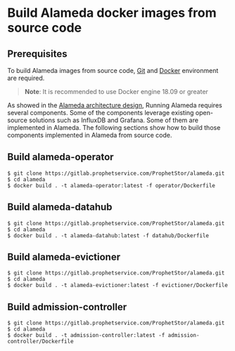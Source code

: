 # Build Alameda docker images from source code

## Prerequisites
To build Alameda images from source code, [Git](https://git-scm.com/book/en/v2/Getting-Started-Installing-Git) and [Docker](https://docs.docker.com/install/#supported-platforms) environment are required.
> **Note**: It is recommended to use Docker engine 18.09 or greater

As showed in the [Alameda architecture design](https://gitlab.prophetservice.com/ProphetStor/alameda/blob/master/design/architecture.md), Running Alameda requires several components. Some of the components leverage existing open-source solutions such as InfluxDB and Grafana. Some of them are implemented in Alameda. The following sections show how to build those components implemented in Alameda from source code.

## Build alameda-operator
```
$ git clone https://gitlab.prophetservice.com/ProphetStor/alameda.git
$ cd alameda
$ docker build . -t alameda-operator:latest -f operator/Dockerfile
```

## Build alameda-datahub
```
$ git clone https://gitlab.prophetservice.com/ProphetStor/alameda.git
$ cd alameda
$ docker build . -t alameda-datahub:latest -f datahub/Dockerfile
```

## Build alameda-evictioner
```
$ git clone https://gitlab.prophetservice.com/ProphetStor/alameda.git
$ cd alameda
$ docker build . -t alameda-evictioner:latest -f evictioner/Dockerfile
```

## Build admission-controller
```
$ git clone https://gitlab.prophetservice.com/ProphetStor/alameda.git
$ cd alameda
$ docker build . -t admission-controller:latest -f admission-controller/Dockerfile
```

